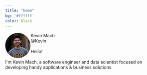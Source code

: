 ```yaml
---
title: "home"
bg: '#ffffff'
color: black
---
```

<div class="after-space">
<img src="img/pfp.png" align="left">
<div id="relative-name">Kevin Mach
</div>
<div id="relative-at">@Kevin
</div>
</div>

<div class="intro-text">
<br />
Hello! <br />
<br />
I'm Kevin Mach, a software engineer and data scientist focused on developing handy applications &amp; business solutions.
</div>
